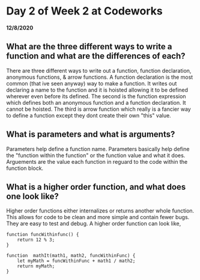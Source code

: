 # Day 2 of Week 2 at Codeworks
__12/8/2020__

## What are the three different ways to write a function and what are the differences of each?

There are three different ways to write out a function, function declaration, anonymous functions, & arrow functions. A function declaration is the most common (that ive seen anyway) way to make a function. It writes out declaring a name to the function and it is hoisted allowing it to be defined wherever even before its defined. The second is the function expression which defines both an anonymous function and a function declaration. It cannot be hoisted. The third is arrow function which really is a fancier way to define a function except they dont create their own "this" value.

## What is parameters and what is arguments?

Parameters help define a function name. Parameters basically help define the "function within the function" or the function value and what it does. Arguements are the value each function in reguard to the code within the function block. 

## What is a higher order function, and what does one look like?

Higher order functions either internalizes or returns another whole function. This allows for code to be clean and more simple and contain fewer bugs. They are easy to test and debug. A higher order function can look like,

    function funcWithinfunc() {
        return 12 % 3;
    }

    function  mathIt(math1, math2, funcWithinFunc) {
        let myMath = funcWithinFunc + math1 / math2;
        return myMath;
    }
